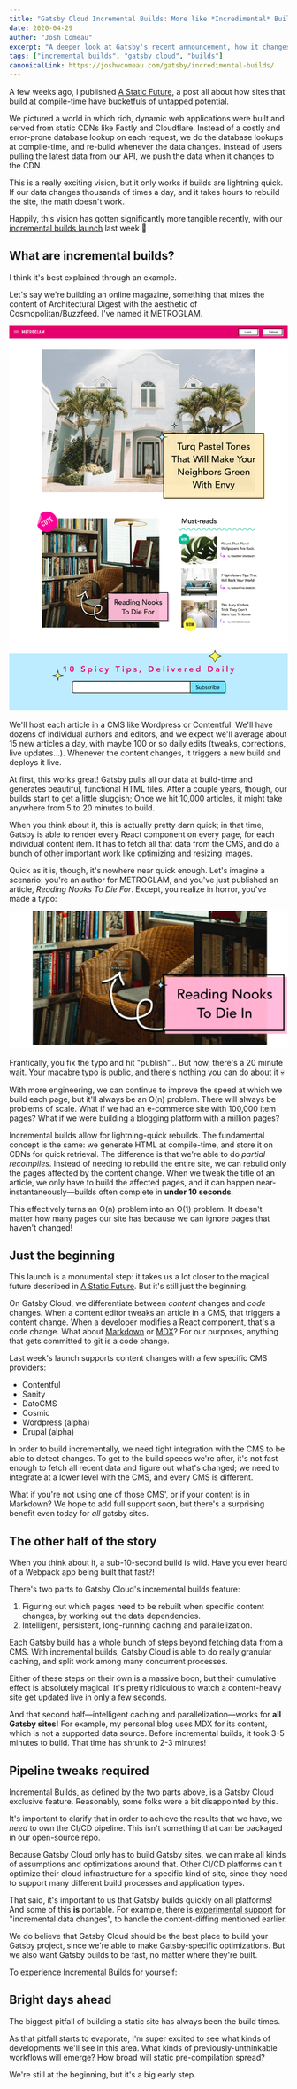 ```yaml
---
title: "Gatsby Cloud Incremental Builds: More like *Incredimental* Builds!"
date: 2020-04-29
author: "Josh Comeau"
excerpt: "A deeper look at Gatsby's recent announcement, how it changes the game for content editors, and what it means for the future."
tags: ["incremental builds", "gatsby cloud", "builds"]
canonicalLink: https://joshwcomeau.com/gatsby/incredimental-builds/
---
```


A few weeks ago, I published [A Static Future](https://joshwcomeau.com/gatsby/a-static-future/), a post all about how sites that build at compile-time have bucketfuls of untapped potential.

We pictured a world in which rich, dynamic web applications were built and served from static CDNs like Fastly and Cloudflare. Instead of a costly and error-prone database lookup on each request, we do the database lookups at compile-time, and re-build whenever the data changes. Instead of users pulling the latest data from our API, we push the data when it changes to the CDN.

This is a really exciting vision, but it only works if builds are lightning quick. If our data changes thousands of times a day, and it takes hours to rebuild the site, the math doesn't work.

Happily, this vision has gotten significantly more tangible recently, with our [incremental builds launch](https://gatsbyjs.org/blog/2020-04-22-announcing-incremental-builds/) last week 🎉

## What are incremental builds?

I think it's best explained through an example.

Let's say we're building an online magazine, something that mixes the content of Architectural Digest with the aesthetic of Cosmopolitan/Buzzfeed. I've named it METROGLAM.

![A mockup of a Cosmopolitan-style online magazine, except all the articles are about interior design and architecture](./images/metroglam.png)

We'll host each article in a CMS like Wordpress or Contentful. We'll have dozens of individual authors and editors, and we expect we'll average about 15 new articles a day, with maybe 100 or so daily edits (tweaks, corrections, live updates…). Whenever the content changes, it triggers a new build and deploys it live.

At first, this works great! Gatsby pulls all our data at build-time and generates beautiful, functional HTML files. After a couple years, though, our builds start to get a little sluggish; Once we hit 10,000 articles, it might take anywhere from 5 to 20 minutes to build.

When you think about it, this is actually pretty darn quick; in that time, Gatsby is able to render every React component on every page, for each individual content item. It has to fetch all that data from the CMS, and do a bunch of other important work like optimizing and resizing images.

Quick as it is, though, it's nowhere near quick enough. Let's imagine a scenario: you're an author for METROGLAM, and you've just published an article, _Reading Nooks To Die For_. Except, you realize in horror, you've made a typo:

![Screenshot of the article, showing the title “Reading Nooks To Die In”](./images/typo.png)

Frantically, you fix the typo and hit "publish"… But now, there's a 20 minute wait. Your macabre typo is public, and there's nothing you can do about it 💀

With more engineering, we can continue to improve the speed at which we build each page, but it'll always be an O(n) problem. There will always be problems of scale. What if we had an e-commerce site with 100,000 item pages? What if we were building a blogging platform with a million pages?

Incremental builds allow for lightning-quick rebuilds. The fundamental concept is the same: we generate HTML at compile-time, and store it on CDNs for quick retrieval. The difference is that we're able to do _partial recompiles_. Instead of needing to rebuild the entire site, we can rebuild only the pages affected by the content change. When we tweak the title of an article, we only have to build the affected pages, and it can happen near-instantaneously—builds often complete in **under 10 seconds**.

This effectively turns an O(n) problem into an O(1) problem. It doesn't matter how many pages our site has because we can ignore pages that haven't changed!

## Just the beginning

This launch is a monumental step: it takes us a lot closer to the magical future described in [A Static Future](https://joshwcomeau.com/gatsby/a-static-future/). But it's still just the beginning.

On Gatsby Cloud, we differentiate between _content_ changes and _code_ changes. When a content editor tweaks an article in a CMS, that triggers a content change. When a developer modifies a React component, that's a code change. What about [Markdown](https://en.wikipedia.org/wiki/Markdown) or [MDX](https://mdxjs.com/)? For our purposes, anything that gets committed to git is a code change.

Last week's launch supports content changes with a few specific CMS providers:

- Contentful
- Sanity
- DatoCMS
- Cosmic
- Wordpress (alpha)
- Drupal (alpha)

In order to build incrementally, we need tight integration with the CMS to be able to detect changes. To get to the build speeds we're after, it's not fast enough to fetch all recent data and figure out what's changed; we need to integrate at a lower level with the CMS, and every CMS is different.

What if you're not using one of those CMS', or if your content is in Markdown? We hope to add full support soon, but there's a surprising benefit even today for _all_ gatsby sites.

## The other half of the story

When you think about it, a sub-10-second build is wild. Have you ever heard of a Webpack app being built that fast?!

There's two parts to Gatsby Cloud's incremental builds feature:

1. Figuring out which pages need to be rebuilt when specific content changes, by working out the data dependencies.
2. Intelligent, persistent, long-running caching and parallelization.

Each Gatsby build has a whole bunch of steps beyond fetching data from a CMS. With incremental builds, Gatsby Cloud is able to do really granular caching, and split work among many concurrent processes.

Either of these steps on their own is a massive boon, but their cumulative effect is absolutely magical. It's pretty ridiculous to watch a content-heavy site get updated live in only a few seconds.

And that second half—intelligent caching and parallelization—works for **all Gatsby sites!** For example, my personal blog uses MDX for its content, which is not a supported data source. Before incremental builds, it took 3-5 minutes to build. That time has shrunk to 2-3 minutes!

## Pipeline tweaks required

Incremental Builds, as defined by the two parts above, is a Gatsby Cloud exclusive feature. Reasonably, some folks were a bit disappointed by this.

It's important to clarify that in order to achieve the results that we have, we _need_ to own the CI/CD pipeline. This isn't something that can be packaged in our open-source repo.

Because Gatsby Cloud only has to build Gatsby sites, we can make all kinds of assumptions and optimizations around that. Other CI/CD platforms can't optimize their cloud infrastructure for a specific kind of site, since they need to support many different build processes and application types.

That said, it's important to us that Gatsby builds quickly on all platforms! And some of this **is** portable. For example, there is [experimental support](https://www.gatsbyjs.org/docs/page-build-optimizations-for-incremental-data-changes/) for "incremental data changes", to handle the content-diffing mentioned earlier.

We do believe that Gatsby Cloud should be the best place to build your Gatsby project, since we're able to make Gatsby-specific optimizations. But we also want Gatsby builds to be fast, no matter where they're built.

<CloudCallout>To experience Incremental Builds for yourself:</CloudCallout>

## Bright days ahead

The biggest pitfall of building a static site has always been the build times.

As that pitfall starts to evaporate, I'm super excited to see what kinds of developments we'll see in this area. What kinds of previously-unthinkable workflows will emerge? How broad will static pre-compilation spread?

We're still at the beginning, but it's a big early step.
